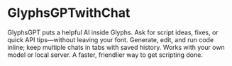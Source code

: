 # GlyphsGPTwithChat
GlyphsGPT puts a helpful AI inside Glyphs. Ask for script ideas, fixes, or quick API tips—without leaving your font. Generate, edit, and run code inline; keep multiple chats in tabs with saved history. Works with your own model or local server. A faster, friendlier way to get scripting done.
